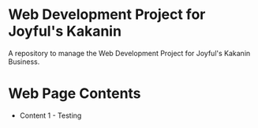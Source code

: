 # Web Development Project for Joyful's Kakanin
A repository to manage the Web Development Project for Joyful's Kakanin Business.

# Web Page Contents
- Content 1 - Testing
